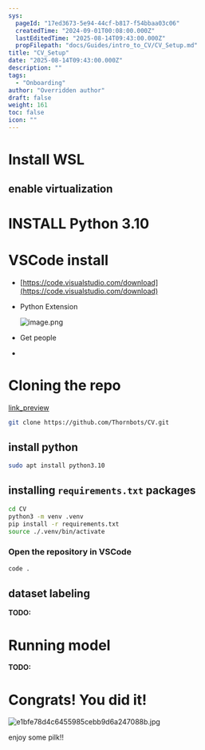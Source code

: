 ```yaml
---
sys:
  pageId: "17ed3673-5e94-44cf-b817-f54bbaa03c06"
  createdTime: "2024-09-01T00:08:00.000Z"
  lastEditedTime: "2025-08-14T09:43:00.000Z"
  propFilepath: "docs/Guides/intro_to_CV/CV_Setup.md"
title: "CV_Setup"
date: "2025-08-14T09:43:00.000Z"
description: ""
tags:
  - "Onboarding"
author: "Overridden author"
draft: false
weight: 161
toc: false
icon: ""
---
```


# Install WSL

## enable virtualization

# INSTALL Python 3.10

# VSCode install

- [https://code.visualstudio.com/download](https://code.visualstudio.com/download)
- Python Extension

	![image.png](https://prod-files-secure.s3.us-west-2.amazonaws.com/d518164a-d88e-44d1-a4ee-3adb3bd8bce0/d82b6650-a5e4-4d3c-b8c9-93d817dae00e/image.png?X-Amz-Algorithm=AWS4-HMAC-SHA256&X-Amz-Content-Sha256=UNSIGNED-PAYLOAD&X-Amz-Credential=ASIAZI2LB466WHIWRCPO%2F20250816%2Fus-west-2%2Fs3%2Faws4_request&X-Amz-Date=20250816T174334Z&X-Amz-Expires=3600&X-Amz-Security-Token=IQoJb3JpZ2luX2VjEC4aCXVzLXdlc3QtMiJHMEUCIDs7a8H0jrGehmBFXytTyEVlsh5HKuMm%2FHUsL3wm1XxMAiEArbfDDubxK7vcJ7exw0%2B5USobkKZLKIlBRFF9m5U%2FPh0q%2FwMIdxAAGgw2Mzc0MjMxODM4MDUiDCEpb%2F%2B15k7BirxkOircAxOq6gYCS8xJZhc1w1ugyyUniOYR%2BODYyPte0a7vJhEN5vEzYw3Us4QkaN6x5f6v9qhwmF3pC%2FXwXfgQyYKfhRpKa3mazSeLpDLwJ0lvMHEfBompmoxtkeYUP6RZ6TrZK1k71CQ1LmUqvlnsgzmRBHxupKnoBxOl1%2F8ryrL6a7atxfgAXTAMfnOfK6qURqwYSfS9RZNniwUZOsj1vei2%2BuiaBWgAoVYlx8iTq5fHGaeSz59nw1BAbJ5SEQU2aw1OppPjiP64%2FMSt3ayvpUTQ%2Bodbwfty7c4qvd1rQeFSXQNGMgG0N%2BcpnPZ%2F7i4FH12TkzD1mSqLgtEu3OL4jP7RTTSm%2FhP7rQM7nioT0JNRlUfEMAJ3HeUvMKEDfDXI64Fhdk41%2Bepl%2Bgzah69KEjHWo8w6JDQOB3X2Z%2F02B4psw21d%2FrjaJ9BK9ZM6Vu3T5Vubd9lPz0Xo4OhvAv0AyjKo19t6po4i8gDzxRiDSceOVkg7uDeDnvDiSanH8%2Bfzr4NsuNXQida3DZ0xGw3VPYUxnye1%2BHrmnFfpJadzWyD4KFuyCsFA69%2BO0RLK1rKmOM8DSPx%2BZMm6InBSdlFHZn4%2BiTwkdYb817toHwxbWw2gys%2F8F6bG7Ja364%2FqXOFSMJOUgsUGOqUBbNjjL048B%2FDgEl69Fx0VbCSp5MsxmMU8hU3Lw58blxODWavUOxxf4xw1LKSi8G4vooLtvg7lYqiAXfIk884fe2Hu085%2BzvxYlw8m7IseNas6%2FEqQz0iNzN5nKjXz4cPnFHnuxIoiMc0MpNxYzzdo%2FOX9OyiZH3snRBir25AANisQG4EKiLvg5UesG%2F6VG3iMhJwZSob%2BEap9YwMHrzUaPdCpUx6A&X-Amz-Signature=9e3510ce2dee747980cc095f3cb4aa86e85a15a1a9ad08472fdb128981b67382&X-Amz-SignedHeaders=host&x-amz-checksum-mode=ENABLED&x-id=GetObject)
- Get people
- 

# Cloning the repo

[link_preview](https://github.com/Thornbots/CV/)

```bash
git clone https://github.com/Thornbots/CV.git
```

## install python

```bash
sudo apt install python3.10
```

## installing `requirements.txt` packages

```bash
cd CV
python3 -m venv .venv
pip install -r requirements.txt
source ./.venv/bin/activate
```

### Open the repository in VSCode

```bash
code .
```

## dataset labeling  

**TODO:**

# Running model

**TODO:**

# Congrats! You did it!

![e1bfe78d4c6455985cebb9d6a247088b.jpg](https://prod-files-secure.s3.us-west-2.amazonaws.com/d518164a-d88e-44d1-a4ee-3adb3bd8bce0/7d1ce04e-65d6-40c8-814d-754280e9515a/e1bfe78d4c6455985cebb9d6a247088b.jpg?X-Amz-Algorithm=AWS4-HMAC-SHA256&X-Amz-Content-Sha256=UNSIGNED-PAYLOAD&X-Amz-Credential=ASIAZI2LB466ZVND4ZJC%2F20250816%2Fus-west-2%2Fs3%2Faws4_request&X-Amz-Date=20250816T174331Z&X-Amz-Expires=3600&X-Amz-Security-Token=IQoJb3JpZ2luX2VjEC4aCXVzLXdlc3QtMiJIMEYCIQDpeeya49PENXZIUbUtazxHxkf6j%2Ff3s6T4v63JhBYqHgIhAJL%2BbFKF0mMjYVf8SGcbAlE4OPJsUVJtr%2FbFjbD3ogBgKv8DCHcQABoMNjM3NDIzMTgzODA1Igz8vRp4c9eQih4sX%2BIq3AODmlTcU4OIj6B0A1NhSbnExuQobquMuOUCPcWtMlgeVwTiJN3B99btYCx19zXA%2Boy%2FDA5mayn10Dw4S2q9ryuK%2Fu%2BYFRBkIAoDSggz95xlUCty0v7Vm7e5dAhdyn6M203SAlRYIYXgn7IF2HpZfj%2FxwVSgQOc39hBeL08Dzu%2B0KgPmlvU1pIjDOhu8E0AEO3Ccfa%2BlB6Xf0qqwD5F7KUMZyzW8UfDwy5plZOjtOxYqW9fF3QFeGkaqb0TkUk%2BxvQpKHRZPMf7WBuIygX8QpFd%2BrOj7L50G5FhG76tZOEVtKNT8Qb2%2BZmlkA9qWWSF5YBTznUum0u0UrAsX2IN27YsIfJhfnrYE5xFdTQj4mEbqKKwdx8WXdxl26jIvrWzUcWboLSh1VB%2FJlFMhC0LjuHI96ATFI1FoFKG54e%2BEgbyyZdgGD7QDtLKKrN%2B8DxlAUrU3NkCquUcqOQ8iRhb5D3dlQwrrqMGhexYi07NhD0UylUElqwYdwLl9uPt8zZrksjsNxfWgjqcwJs3ZQAq%2B%2BuJ4gHK3uW0Kjb3PEOl01jUxesYOrtI5S4DXWyjGcrTaZL7lnFAEt6e9vVzD2j143DYPgz8eh82V0Yjity%2BsPBUEvogLHPVooF08MxcS0DClmYLFBjqkAWpdSufVeyPD8yP8ZIu3eiZribAzta4gkVZiAkL9xjWbZBfQNlZuBo1Fc%2BkB2T5jRhP%2FYkjawZRmFD1FBR7l8gDGOdV0c9j680xvMeZ7vlgZHZKfXuZO7%2FpTWjd2igJqm9wyW0HQ5Z4NQ8PFLfrj1zvL7tR5DFYx2GqKkt8ZyViCF255tGGT8gU1za8gH5Z0ASI7hQ1%2FmerjKLeSchY9OtPurbDb&X-Amz-Signature=1ab8651ad6e1fc42fd3fb189e93513ed967468d1a6f3259c2bad0f32151bf33e&X-Amz-SignedHeaders=host&x-amz-checksum-mode=ENABLED&x-id=GetObject)

enjoy some pilk!!
